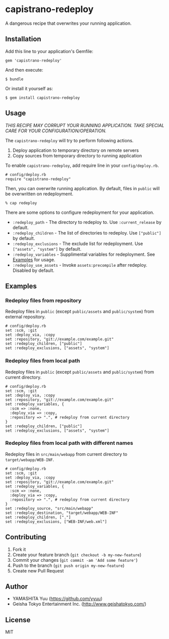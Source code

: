 # capistrano-redeploy

A dangerous recipe that overwrites your running application.

## Installation

Add this line to your application's Gemfile:

    gem 'capistrano-redeploy'

And then execute:

    $ bundle

Or install it yourself as:

    $ gem install capistrano-redeploy

## Usage

*THIS RECIPE MAY CORRUPT YOUR RUNNING APPLICATION. TAKE SPECIAL CARE FOR YOUR CONFIGURATION/OPERATION.*

The `capistrano-redeploy` will try to perform following actions.

1. Deploy application to temporary directory on remote servers
2. Copy sources from temporary directory to running application

To enable `capistrano-redeploy`, add require line in your `config/deploy.rb`.

    # config/deploy.rb
    require "capistrano-redeploy"

Then, you can overwrite running application. By default, files in `public` will be overwritten on redeployment.

    % cap redeploy

There are some options to configure redeployment for your application.

* `:redeploy_path` - The directory to redeploy to. Use `:current_release` by default.
* `:redeploy_children` - The list of directories to redeploy. Use `["public"]` by default.
* `:redeploy_exclusions` - The exclude list for redeployment. Use `["assets", "system"]` by default.
* `:redeploy_variables` - Supplimental variables for redeployment. See [Examples](#examples) for usage.
* `:redeploy_use_assets` - Invoke `assets:precompile` after redeploy. Disabled by default.

## Examples

### Redeploy files from repository

Redeploy files in `public` (except `public/assets` and `public/system`) from external repository.

    # config/deploy.rb
    set :scm, :git
    set :deploy_via, :copy
    set :repository, "git://example.com/example.git"
    set :redeploy_children, ["public"]
    set :redeploy_exclusions, ["assets", "system"]

### Redeploy files from local path

Redeploy files in `public` (except `public/assets` and `public/system`) from current directory.

    # config/deploy.rb
    set :scm, :git
    set :deploy_via, :copy
    set :repository, "git://example.com/example.git"
    set :redeploy_variables, {
      :scm => :none,
      :deploy_via => :copy,
      :repository => ".", # redeploy from current directory
    }
    set :redeploy_children, ["public"]
    set :redeploy_exclusions, ["assets", "system"]

### Redeploy files from local path with different names

Redeploy files in `src/main/webapp` from current directory to `target/webapp/WEB-INF`.

    # config/deploy.rb
    set :scm, :git
    set :deploy_via, :copy
    set :repository, "git://example.com/example.git"
    set :redeploy_variables, {
      :scm => :none,
      :deploy_via => :copy,
      :repository => ".", # redeploy from current directory
    }
    set :redeploy_source, "src/main/webapp"
    set :redeploy_destination, "target/webapp/WEB-INF"
    set :redeploy_children, ["."]
    set :redeploy_exclusions, ["WEB-INF/web.xml"]


## Contributing

1. Fork it
2. Create your feature branch (`git checkout -b my-new-feature`)
3. Commit your changes (`git commit -am 'Add some feature'`)
4. Push to the branch (`git push origin my-new-feature`)
5. Create new Pull Request

## Author

- YAMASHITA Yuu (https://github.com/yyuu)
- Geisha Tokyo Entertainment Inc. (http://www.geishatokyo.com/)

## License

MIT
